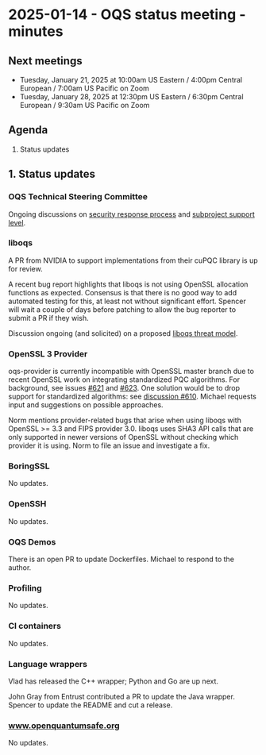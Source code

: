 # 2025-01-14 - OQS status meeting - minutes

## Next meetings

- Tuesday, January 21, 2025 at 10:00am US Eastern / 4:00pm Central European / 7:00am US Pacific on Zoom
- Tuesday, January 28, 2025 at 12:30pm US Eastern / 6:30pm Central European / 9:30am US Pacific on Zoom

## Agenda

1. Status updates

## 1. Status updates

### OQS Technical Steering Committee

Ongoing discussions on [security response process](https://github.com/open-quantum-safe/tsc/pull/124) and [subproject support level](https://github.com/open-quantum-safe/tsc/issues/2).

### liboqs

A PR from NVIDIA to support implementations from their cuPQC library is up for review.

A recent bug report highlights that liboqs is not using OpenSSL allocation functions as expected.
Consensus is that there is no good way to add automated testing for this, at least not without significant effort.
Spencer will wait a couple of days before patching to allow the bug reporter to submit a PR if they wish.

Discussion ongoing (and solicited) on a proposed [liboqs threat model](https://github.com/open-quantum-safe/liboqs/pull/2033).

### OpenSSL 3 Provider

oqs-provider is currently incompatible with OpenSSL master branch due to recent OpenSSL work on integrating standardized PQC algorithms.
For background, see issues [#621](https://github.com/open-quantum-safe/oqs-provider/issues/621) and [#623](https://github.com/open-quantum-safe/oqs-provider/issues/623).
One solution would be to drop support for standardized algorithms: see [discussion #610](https://github.com/open-quantum-safe/oqs-provider/discussions/610).
Michael requests input and suggestions on possible approaches.

Norm mentions provider-related bugs that arise when using liboqs with OpenSSL >= 3.3 and FIPS provider 3.0.
liboqs uses SHA3 API calls that are only supported in newer versions of OpenSSL without checking which provider it is using.
Norm to file an issue and investigate a fix.

### BoringSSL

No updates.

### OpenSSH

No updates.

### OQS Demos

There is an open PR to update Dockerfiles.
Michael to respond to the author.

### Profiling

No updates.

### CI containers

No updates.

### Language wrappers

Vlad has released the C++ wrapper; Python and Go are up next.

John Gray from Entrust contributed a PR to update the Java wrapper.
Spencer to update the README and cut a release.

### www.openquantumsafe.org

No updates.

